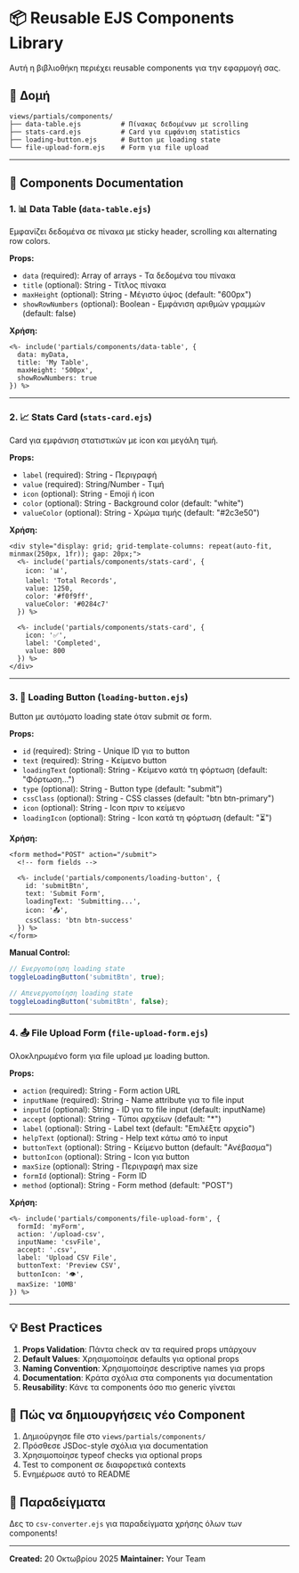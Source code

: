 # 📦 Reusable EJS Components Library

Αυτή η βιβλιοθήκη περιέχει reusable components για την εφαρμογή σας.

## 📁 Δομή

```
views/partials/components/
├── data-table.ejs          # Πίνακας δεδομένων με scrolling
├── stats-card.ejs          # Card για εμφάνιση statistics
├── loading-button.ejs      # Button με loading state
└── file-upload-form.ejs    # Form για file upload
```

---

## 🎨 Components Documentation

### 1. 📊 Data Table (`data-table.ejs`)

Εμφανίζει δεδομένα σε πίνακα με sticky header, scrolling και alternating row colors.

**Props:**
- `data` (required): Array of arrays - Τα δεδομένα του πίνακα
- `title` (optional): String - Τίτλος πίνακα
- `maxHeight` (optional): String - Μέγιστο ύψος (default: "600px")
- `showRowNumbers` (optional): Boolean - Εμφάνιση αριθμών γραμμών (default: false)

**Χρήση:**
```ejs
<%- include('partials/components/data-table', { 
  data: myData, 
  title: 'My Table',
  maxHeight: '500px',
  showRowNumbers: true
}) %>
```

---

### 2. 📈 Stats Card (`stats-card.ejs`)

Card για εμφάνιση στατιστικών με icon και μεγάλη τιμή.

**Props:**
- `label` (required): String - Περιγραφή
- `value` (required): String/Number - Τιμή
- `icon` (optional): String - Emoji ή icon
- `color` (optional): String - Background color (default: "white")
- `valueColor` (optional): String - Χρώμα τιμής (default: "#2c3e50")

**Χρήση:**
```ejs
<div style="display: grid; grid-template-columns: repeat(auto-fit, minmax(250px, 1fr)); gap: 20px;">
  <%- include('partials/components/stats-card', { 
    icon: '📊', 
    label: 'Total Records', 
    value: 1250,
    color: '#f0f9ff',
    valueColor: '#0284c7'
  }) %>
  
  <%- include('partials/components/stats-card', { 
    icon: '✅', 
    label: 'Completed', 
    value: 800
  }) %>
</div>
```

---

### 3. 🔘 Loading Button (`loading-button.ejs`)

Button με αυτόματο loading state όταν submit σε form.

**Props:**
- `id` (required): String - Unique ID για το button
- `text` (required): String - Κείμενο button
- `loadingText` (optional): String - Κείμενο κατά τη φόρτωση (default: "Φόρτωση...")
- `type` (optional): String - Button type (default: "submit")
- `cssClass` (optional): String - CSS classes (default: "btn btn-primary")
- `icon` (optional): String - Icon πριν το κείμενο
- `loadingIcon` (optional): String - Icon κατά τη φόρτωση (default: "⏳")

**Χρήση:**
```ejs
<form method="POST" action="/submit">
  <!-- form fields -->
  
  <%- include('partials/components/loading-button', { 
    id: 'submitBtn', 
    text: 'Submit Form',
    loadingText: 'Submitting...',
    icon: '📤',
    cssClass: 'btn btn-success'
  }) %>
</form>
```

**Manual Control:**
```javascript
// Ενεργοποίηση loading state
toggleLoadingButton('submitBtn', true);

// Απενεργοποίηση loading state
toggleLoadingButton('submitBtn', false);
```

---

### 4. 📤 File Upload Form (`file-upload-form.ejs`)

Ολοκληρωμένο form για file upload με loading button.

**Props:**
- `action` (required): String - Form action URL
- `inputName` (required): String - Name attribute για το file input
- `inputId` (optional): String - ID για το file input (default: inputName)
- `accept` (optional): String - Τύποι αρχείων (default: "*")
- `label` (optional): String - Label text (default: "Επιλέξτε αρχείο")
- `helpText` (optional): String - Help text κάτω από το input
- `buttonText` (optional): String - Κείμενο button (default: "Ανέβασμα")
- `buttonIcon` (optional): String - Icon για button
- `maxSize` (optional): String - Περιγραφή max size
- `formId` (optional): String - Form ID
- `method` (optional): String - Form method (default: "POST")

**Χρήση:**
```ejs
<%- include('partials/components/file-upload-form', { 
  formId: 'myForm',
  action: '/upload-csv',
  inputName: 'csvFile',
  accept: '.csv',
  label: 'Upload CSV File',
  buttonText: 'Preview CSV',
  buttonIcon: '👁️',
  maxSize: '10MB'
}) %>
```

---

## 💡 Best Practices

1. **Props Validation**: Πάντα check αν τα required props υπάρχουν
2. **Default Values**: Χρησιμοποίησε defaults για optional props
3. **Naming Convention**: Χρησιμοποίησε descriptive names για props
4. **Documentation**: Κράτα σχόλια στα components για documentation
5. **Reusability**: Κάνε τα components όσο πιο generic γίνεται

## 🔧 Πώς να δημιουργήσεις νέο Component

1. Δημιούργησε file στο `views/partials/components/`
2. Πρόσθεσε JSDoc-style σχόλια για documentation
3. Χρησιμοποίησε typeof checks για optional props
4. Test το component σε διαφορετικά contexts
5. Ενημέρωσε αυτό το README

## 📝 Παραδείγματα

Δες το `csv-converter.ejs` για παραδείγματα χρήσης όλων των components!

---

**Created:** 20 Οκτωβρίου 2025
**Maintainer:** Your Team
